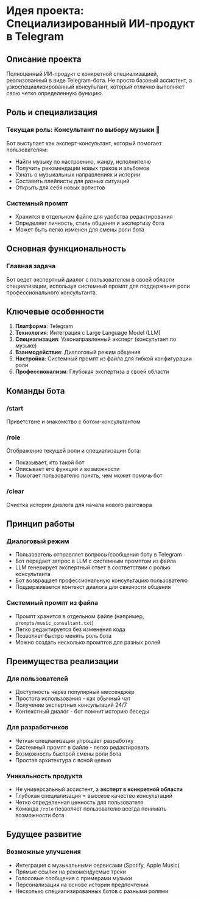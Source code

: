 # Идея проекта: Специализированный ИИ-продукт в Telegram

## Описание проекта

Полноценный ИИ-продукт с конкретной специализацией, реализованный в виде Telegram-бота. Не просто базовый ассистент, а узкоспециализированный консультант, который отлично выполняет свою четко определенную функцию.

## Роль и специализация

### Текущая роль: Консультант по выбору музыки 🎵

Бот выступает как эксперт-консультант, который помогает пользователям:
- Найти музыку по настроению, жанру, исполнителю
- Получить рекомендации новых треков и альбомов
- Узнать о музыкальных направлениях и истории
- Составить плейлисты для разных ситуаций
- Открыть для себя новых артистов

### Системный промпт
- Хранится в отдельном файле для удобства редактирования
- Определяет личность, стиль общения и экспертизу бота
- Может быть легко изменен для смены роли бота

## Основная функциональность

### Главная задача
Бот ведет экспертный диалог с пользователем в своей области специализации, используя системный промпт для поддержания роли профессионального консультанта.

## Ключевые особенности

1. **Платформа**: Telegram
2. **Технология**: Интеграция с Large Language Model (LLM)
3. **Специализация**: Узконаправленный эксперт (консультант по музыке)
4. **Взаимодействие**: Диалоговый режим общения
5. **Настройка**: Системный промпт из файла для гибкой конфигурации роли
6. **Профессионализм**: Глубокая экспертиза в своей области

## Команды бота

### /start
Приветствие и знакомство с ботом-консультантом

### /role
Отображение текущей роли и специализации бота:
- Показывает, кто такой бот
- Описывает его функции и возможности
- Помогает пользователю понять, чем может помочь бот

### /clear
Очистка истории диалога для начала нового разговора

## Принцип работы

### Диалоговый режим
- Пользователь отправляет вопросы/сообщения боту в Telegram
- Бот передает запрос в LLM с системным промптом из файла
- LLM генерирует экспертный ответ в соответствии с ролью консультанта
- Бот возвращает профессиональную консультацию пользователю
- Поддерживается контекст диалога для связности общения

### Системный промпт из файла
- Промпт хранится в отдельном файле (например, `prompts/music_consultant.txt`)
- Легко редактируется без изменения кода
- Позволяет быстро менять роль бота
- Можно создать несколько промптов для разных ролей

## Преимущества реализации

### Для пользователей
- Доступность через популярный мессенджер
- Простота использования - как обычный чат
- Получение экспертных консультаций 24/7
- Контекстный диалог - бот помнит историю беседы

### Для разработчиков
- Четкая специализация упрощает разработку
- Системный промпт в файле - легко редактировать
- Возможность быстрой смены роли бота
- Простая архитектура с ясной целью

### Уникальность продукта
- Не универсальный ассистент, а **эксперт в конкретной области**
- Глубокая специализация = высокое качество консультаций
- Четко определенная ценность для пользователя
- Команда `/role` позволяет пользователю всегда понимать возможности бота

## Будущее развитие

### Возможные улучшения
- Интеграция с музыкальными сервисами (Spotify, Apple Music)
- Прямые ссылки на рекомендуемые треки
- Голосовые сообщения с примерами музыки
- Персонализация на основе истории предпочтений
- Несколько специализированных ботов с разными ролями
